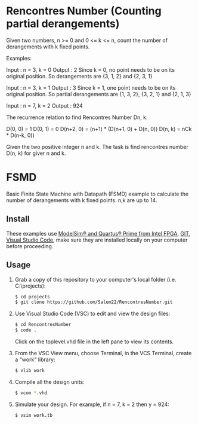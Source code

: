 # Rencontres Number (Counting partial derangements)

Given two numbers, n >= 0 and 0 <= k <= n, count the number of derangements with k fixed points.

Examples:

Input : n = 3, k = 0
Output : 2
Since k = 0, no point needs to be on its
original position. So derangements
are {3, 1, 2} and {2, 3, 1}

Input : n = 3, k = 1
Output : 3
Since k = 1, one point needs to be on its
original position. So partial derangements
are {1, 3, 2}, {3, 2, 1} and {2, 1, 3}

Input : n = 7, k = 2
Output : 924



The recurrence relation to find Rencontres Number Dn, k:

D(0, 0) = 1
D(0, 1) = 0
D(n+2, 0) = (n+1) * (D(n+1, 0) + D(n, 0))
D(n, k) = nCk * D(n-k, 0))

Given the two positive integer n and k. The task is find rencontres number D(n, k) for giver n and k.


# FSMD
Basic Finite State Machine with Datapath (FSMD) example to calculate the number of derangements with k fixed points. n,k are up to 14.

## Install

These examples use [ModelSim&reg; and Quartus&reg; Prime from Intel FPGA](http://fpgasoftware.intel.com/?edition=lite), [GIT](https://git-scm.com/download/win), [Visual Studio Code](https://code.visualstudio.com/download), make sure they are installed locally on your computer before proceeding.

## Usage

1. Grab a copy of this repository to your computer's local folder (i.e. C:\projects):

    ```sh
    $ cd projects
    $ git clone https://github.com/Salem22/RencontresNumber.git
    ```
2. Use Visual Studio Code (VSC) to edit and view the design files:

    ```sh
    $ cd RencontresNumber
    $ code .
    ```
    Click on the toplevel.vhd file in the left pane to view its contents.
    
3. From the VSC View menu, choose Terminal, in the VCS Terminal, create a "work" library:

    ```sh
    $ vlib work
    ```
    
4. Compile all the design units:

    ```sh
    $ vcom *.vhd
    ```
    
5. Simulate your design. For example, if n = 7, k = 2 then y = 924:

    ```sh
    $ vsim work.tb
    ```
